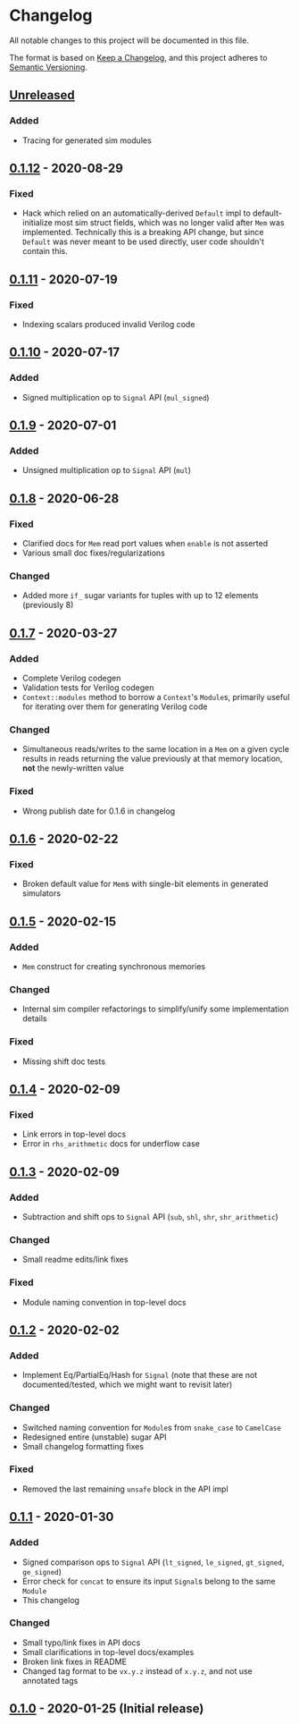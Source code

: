 # Changelog
All notable changes to this project will be documented in this file.

The format is based on [Keep a Changelog](https://keepachangelog.com/en/1.0.0/),
and this project adheres to [Semantic Versioning](https://semver.org/spec/v2.0.0.html).

## [Unreleased]
### Added
- Tracing for generated sim modules

## [0.1.12] - 2020-08-29
### Fixed
- Hack which relied on an automatically-derived `Default` impl to default-initialize most sim struct fields, which was no longer valid after `Mem` was implemented. Technically this is a breaking API change, but since `Default` was never meant to be used directly, user code shouldn't contain this.

## [0.1.11] - 2020-07-19
### Fixed
- Indexing scalars produced invalid Verilog code

## [0.1.10] - 2020-07-17
### Added
- Signed multiplication op to `Signal` API (`mul_signed`)

## [0.1.9] - 2020-07-01
### Added
- Unsigned multiplication op to `Signal` API (`mul`)

## [0.1.8] - 2020-06-28
### Fixed
- Clarified docs for `Mem` read port values when `enable` is not asserted
- Various small doc fixes/regularizations

### Changed
- Added more `if_` sugar variants for tuples with up to 12 elements (previously 8)

## [0.1.7] - 2020-03-27
### Added
- Complete Verilog codegen
- Validation tests for Verilog codegen
- `Context::modules` method to borrow a `Context`'s `Module`s, primarily useful for iterating over them for generating Verilog code

### Changed
- Simultaneous reads/writes to the same location in a `Mem` on a given cycle results in reads returning the value previously at that memory location, **not** the newly-written value

### Fixed
- Wrong publish date for 0.1.6 in changelog

## [0.1.6] - 2020-02-22
### Fixed
- Broken default value for `Mem`s with single-bit elements in generated simulators

## [0.1.5] - 2020-02-15
### Added
- `Mem` construct for creating synchronous memories

### Changed
- Internal sim compiler refactorings to simplify/unify some implementation details

### Fixed
- Missing shift doc tests

## [0.1.4] - 2020-02-09
### Fixed
- Link errors in top-level docs
- Error in `rhs_arithmetic` docs for underflow case

## [0.1.3] - 2020-02-09
### Added
- Subtraction and shift ops to `Signal` API (`sub`, `shl`, `shr`, `shr_arithmetic`)

### Changed
- Small readme edits/link fixes

### Fixed
- Module naming convention in top-level docs

## [0.1.2] - 2020-02-02
### Added
- Implement Eq/PartialEq/Hash for `Signal` (note that these are not documented/tested, which we might want to revisit later)

### Changed
- Switched naming convention for `Module`s from `snake_case` to `CamelCase`
- Redesigned entire (unstable) sugar API
- Small changelog formatting fixes

### Fixed
- Removed the last remaining `unsafe` block in the API impl

## [0.1.1] - 2020-01-30
### Added
- Signed comparison ops to `Signal` API (`lt_signed`, `le_signed`, `gt_signed`, `ge_signed`)
- Error check for `concat` to ensure its input `Signal`s belong to the same `Module`
- This changelog

### Changed
- Small typo/link fixes in API docs
- Small clarifications in top-level docs/examples
- Broken link fixes in README
- Changed tag format to be `vx.y.z` instead of `x.y.z`, and not use annotated tags

## [0.1.0] - 2020-01-25 (Initial release)

[Unreleased]: https://github.com/yupferris/kaze/compare/v0.1.12...HEAD
[0.1.12]: https://github.com/yupferris/kaze/compare/v0.1.11..v0.1.12
[0.1.11]: https://github.com/yupferris/kaze/compare/v0.1.10..v0.1.11
[0.1.10]: https://github.com/yupferris/kaze/compare/v0.1.9..v0.1.10
[0.1.9]: https://github.com/yupferris/kaze/compare/v0.1.8..v0.1.9
[0.1.8]: https://github.com/yupferris/kaze/compare/v0.1.7..v0.1.8
[0.1.7]: https://github.com/yupferris/kaze/compare/v0.1.6..v0.1.7
[0.1.6]: https://github.com/yupferris/kaze/compare/v0.1.5..v0.1.6
[0.1.5]: https://github.com/yupferris/kaze/compare/v0.1.4..v0.1.5
[0.1.4]: https://github.com/yupferris/kaze/compare/v0.1.3..v0.1.4
[0.1.3]: https://github.com/yupferris/kaze/compare/v0.1.2..v0.1.3
[0.1.2]: https://github.com/yupferris/kaze/compare/v0.1.1..v0.1.2
[0.1.1]: https://github.com/yupferris/kaze/compare/v0.1.0..v0.1.1
[0.1.0]: https://github.com/yupferris/kaze/releases/tag/v0.1.0
